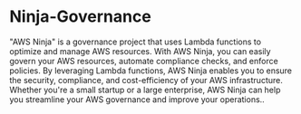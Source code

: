 # Ninja-Governance
"AWS Ninja" is a governance project that uses Lambda functions to optimize and manage AWS resources. With AWS Ninja, you can easily govern your AWS resources, automate compliance checks, and enforce policies. By leveraging Lambda functions, AWS Ninja enables you to ensure the security, compliance, and cost-efficiency of your AWS infrastructure. Whether you're a small startup or a large enterprise, AWS Ninja can help you streamline your AWS governance and improve your operations..


